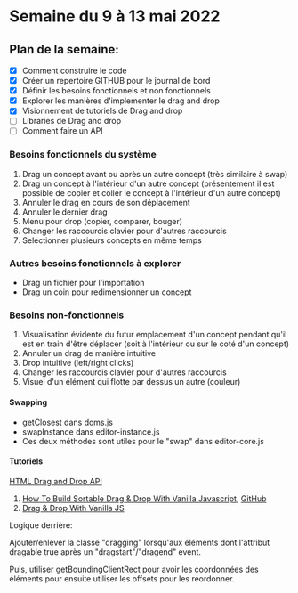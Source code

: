 # Semaine du 9 à 13 mai 2022

## Plan de la semaine:
- [x] Comment construire le code
- [x] Créer un repertoire GITHUB pour le journal de bord
- [x] Définir les besoins fonctionnels et non fonctionnels
- [x] Explorer les manières d'implementer le drag and drop
- [x] Visionnement de tutoriels de Drag and drop
- [ ] Libraries de Drag and drop
- [ ] Comment faire un API

### Besoins fonctionnels du système
1. Drag un concept avant ou après un autre concept (très similaire à swap)
2. Drag un concept à l'intérieur d'un autre concept (présentement il est possible de copier et coller le concept à l'intérieur d'un autre concept)
3. Annuler le drag en cours de son déplacement
4. Annuler le dernier drag
5. Menu pour drop (copier, comparer, bouger)
6. Changer les raccourcis clavier pour d'autres raccourcis
7. Selectionner plusieurs concepts en même temps

### Autres besoins fonctionnels à explorer
- Drag un fichier pour l'importation
- Drag un coin pour redimensionner un concept

### Besoins non-fonctionnels
1. Visualisation évidente du futur emplacement d'un concept pendant qu'il est en train d'être déplacer (soit à l'intérieur ou sur le coté d'un concept)
2. Annuler un drag de manière intuitive
3. Drop intuitive (left/right clicks)
4. Changer les raccourcis clavier pour d'autres raccourcis
5. Visuel d'un élément qui flotte par dessus un autre (couleur) 

#### Swapping
- getClosest dans doms.js
- swapInstance dans editor-instance.js
- Ces deux méthodes sont utiles pour le "swap" dans editor-core.js

#### Tutoriels
[HTML Drag and Drop API](https://developer.mozilla.org/en-US/docs/Web/API/HTML_Drag_and_Drop_API)
1. [How To Build Sortable Drag & Drop With Vanilla Javascript](https://www.youtube.com/watch?v=jfYWwQrtzzY&ab_channel=WebDevSimplified), [GitHub](https://github.com/WebDevSimplified/Drag-And-Drop)
2. [Drag & Drop With Vanilla JS](https://www.youtube.com/watch?v=C22hQKE_32c&ab_channel=TraversyMedia)

Logique derrière:

Ajouter/enlever la classe "dragging" lorsqu'aux éléments dont l'attribut dragable true après un "dragstart"/"dragend" event.

Puis, utiliser getBoundingClientRect pour avoir les coordonnées des éléments pour ensuite utiliser les offsets pour les reordonner.